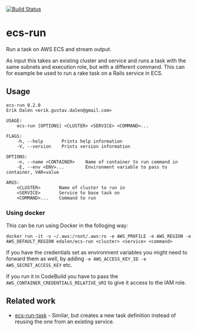 [![Build Status](https://travis-ci.com/dalen/ecs-run.svg?branch=master)](https://travis-ci.com/dalen/ecs-run)

# ecs-run

Run a task on AWS ECS and stream output.

As input this takes an existing cluster and service and runs a task with the same subnets and execution role, but with a different command.
This can for example be used to run a rake task on a Rails service in ECS.

## Usage

```
ecs-run 0.2.0
Erik Dalén <erik.gustav.dalen@gmail.com>

USAGE:
    ecs-run [OPTIONS] <CLUSTER> <SERVICE> <COMMAND>...

FLAGS:
    -h, --help       Prints help information
    -V, --version    Prints version information

OPTIONS:
    -n, --name <CONTAINER>    Name of container to run command in
    -E, --env <ENV>...        Environment variable to pass to container, VAR=value

ARGS:
    <CLUSTER>       Name of cluster to run in
    <SERVICE>       Service to base task on
    <COMMAND>...    Command to run
```

### Using docker

This can be run using Docker in the folloging way:

```
docker run -it -v ~/.aws:/root/.aws:ro -e AWS_PROFILE -e AWS_REGION -e AWS_DEFAULT_REGION edalen/ecs-run <cluster> <service> <command>
```

If you have the credentials set as environment variables you might need to forward them as well, by adding `-e AWS_ACCESS_KEY_ID -e AWS_SECRET_ACCESS_KEY` etc.

If you run it in CodeBuild you have to pass the `AWS_CONTAINER_CREDENTIALS_RELATIVE_URI` to give it access to the IAM role.

## Related work

- [ecs-run-task](https://github.com/buildkite/ecs-run-task) - Similar, but creates a new task definition instead of reusing the one from an existing service.
